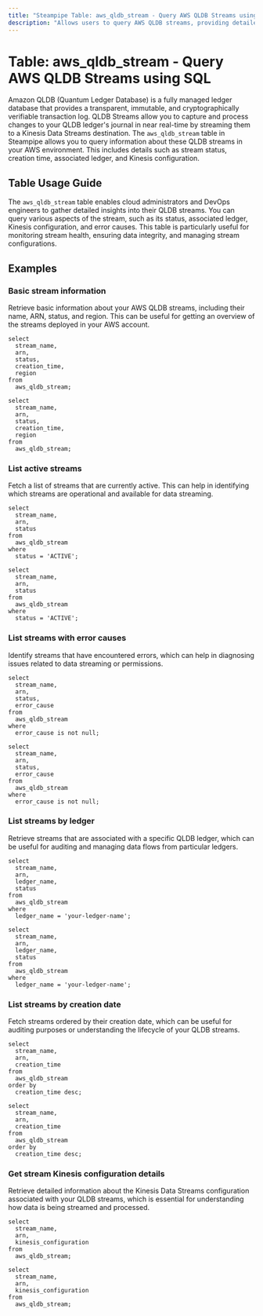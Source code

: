 ```yaml
---
title: "Steampipe Table: aws_qldb_stream - Query AWS QLDB Streams using SQL"
description: "Allows users to query AWS QLDB streams, providing detailed information on stream configurations, statuses, and associated Kinesis Data Streams."
---
```


# Table: aws_qldb_stream - Query AWS QLDB Streams using SQL

Amazon QLDB (Quantum Ledger Database) is a fully managed ledger database that provides a transparent, immutable, and cryptographically verifiable transaction log. QLDB Streams allow you to capture and process changes to your QLDB ledger's journal in near real-time by streaming them to a Kinesis Data Streams destination. The `aws_qldb_stream` table in Steampipe allows you to query information about these QLDB streams in your AWS environment. This includes details such as stream status, creation time, associated ledger, and Kinesis configuration.

## Table Usage Guide

The `aws_qldb_stream` table enables cloud administrators and DevOps engineers to gather detailed insights into their QLDB streams. You can query various aspects of the stream, such as its status, associated ledger, Kinesis configuration, and error causes. This table is particularly useful for monitoring stream health, ensuring data integrity, and managing stream configurations.

## Examples

### Basic stream information
Retrieve basic information about your AWS QLDB streams, including their name, ARN, status, and region. This can be useful for getting an overview of the streams deployed in your AWS account.

```sql+postgres
select
  stream_name,
  arn,
  status,
  creation_time,
  region
from
  aws_qldb_stream;
```

```sql+sqlite
select
  stream_name,
  arn,
  status,
  creation_time,
  region
from
  aws_qldb_stream;
```

### List active streams
Fetch a list of streams that are currently active. This can help in identifying which streams are operational and available for data streaming.

```sql+postgres
select
  stream_name,
  arn,
  status
from
  aws_qldb_stream
where
  status = 'ACTIVE';
```

```sql+sqlite
select
  stream_name,
  arn,
  status
from
  aws_qldb_stream
where
  status = 'ACTIVE';
```

### List streams with error causes
Identify streams that have encountered errors, which can help in diagnosing issues related to data streaming or permissions.

```sql+postgres
select
  stream_name,
  arn,
  status,
  error_cause
from
  aws_qldb_stream
where
  error_cause is not null;
```

```sql+sqlite
select
  stream_name,
  arn,
  status,
  error_cause
from
  aws_qldb_stream
where
  error_cause is not null;
```

### List streams by ledger
Retrieve streams that are associated with a specific QLDB ledger, which can be useful for auditing and managing data flows from particular ledgers.

```sql+postgres
select
  stream_name,
  arn,
  ledger_name,
  status
from
  aws_qldb_stream
where
  ledger_name = 'your-ledger-name';
```

```sql+sqlite
select
  stream_name,
  arn,
  ledger_name,
  status
from
  aws_qldb_stream
where
  ledger_name = 'your-ledger-name';
```

### List streams by creation date
Fetch streams ordered by their creation date, which can be useful for auditing purposes or understanding the lifecycle of your QLDB streams.

```sql+postgres
select
  stream_name,
  arn,
  creation_time
from
  aws_qldb_stream
order by
  creation_time desc;
```

```sql+sqlite
select
  stream_name,
  arn,
  creation_time
from
  aws_qldb_stream
order by
  creation_time desc;
```

### Get stream Kinesis configuration details
Retrieve detailed information about the Kinesis Data Streams configuration associated with your QLDB streams, which is essential for understanding how data is being streamed and processed.

```sql+postgres
select
  stream_name,
  arn,
  kinesis_configuration
from
  aws_qldb_stream;
```

```sql+sqlite
select
  stream_name,
  arn,
  kinesis_configuration
from
  aws_qldb_stream;
```